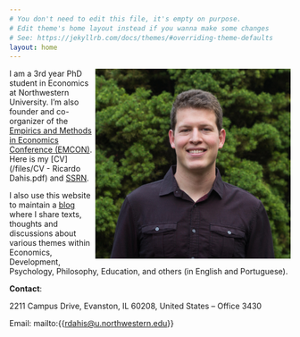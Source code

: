```yaml
---
# You don't need to edit this file, it's empty on purpose.
# Edit theme's home layout instead if you wanna make some changes
# See: https://jekyllrb.com/docs/themes/#overriding-theme-defaults
layout: home
---
```


<img src="/pictures/profile.jpg" alt="profile" style="width: 350px;" align="right"  />

I am a 3rd year PhD student in Economics at Northwestern University. I’m also founder and co-organizer of the [Empirics and Methods in Economics Conference (EMCON)](https://www.emconference2017.wordpress.com). Here is my [CV](/files/CV - Ricardo Dahis.pdf) and [SSRN](https://papers.ssrn.com/sol3/cf_dev/AbsByAuth.cfm?per_id=2786164).

I also use this website to maintain a [blog](blog.md) where I share texts, thoughts and discussions about various themes within Economics, Development, Psychology, Philosophy, Education, and others (in English and Portuguese).

**Contact**:

2211 Campus Drive, Evanston, IL 60208, United States – Office 3430

Email: mailto:{{rdahis@u.northwestern.edu}}
